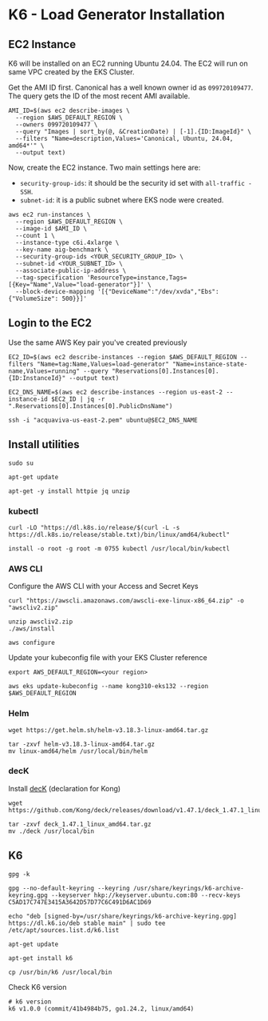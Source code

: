 # K6 - Load Generator Installation

## EC2 Instance

K6 will be installed on an EC2 running Ubuntu 24.04. The EC2 will run on same VPC created by the EKS Cluster.

Get the AMI ID first. Canonical has a well known owner id as ``099720109477``. The query gets the ID of the most recent AMI available.
```
AMI_ID=$(aws ec2 describe-images \
  --region $AWS_DEFAULT_REGION \
  --owners 099720109477 \
  --query "Images | sort_by(@, &CreationDate) | [-1].{ID:ImageId}" \
  --filters "Name=description,Values='Canonical, Ubuntu, 24.04, amd64*'" \
  --output text)
```

Now, create the EC2 instance. Two main settings here are:

* ``security-group-ids``: it should be the security id set with ``all-traffic - SSH``.
* ``subnet-id``: it is a public subnet where EKS node were created.

```
aws ec2 run-instances \
  --region $AWS_DEFAULT_REGION \
  --image-id $AMI_ID \
  --count 1 \
  --instance-type c6i.4xlarge \
  --key-name aig-benchmark \
  --security-group-ids <YOUR_SECURITY_GROUP_ID> \
  --subnet-id <YOUR_SUBNET_ID> \
  --associate-public-ip-address \
  --tag-specification 'ResourceType=instance,Tags=[{Key="Name",Value="load-generator"}]' \
  --block-device-mapping '[{"DeviceName":"/dev/xvda","Ebs":{"VolumeSize": 500}}]'
```

## Login to the EC2

Use the same AWS Key pair you've created previously

```
EC2_ID=$(aws ec2 describe-instances --region $AWS_DEFAULT_REGION --filters "Name=tag:Name,Values=load-generator" "Name=instance-state-name,Values=running" --query "Reservations[0].Instances[0].{ID:InstanceId}" --output text)

EC2_DNS_NAME=$(aws ec2 describe-instances --region us-east-2 --instance-id $EC2_ID | jq -r ".Reservations[0].Instances[0].PublicDnsName")

ssh -i "acquaviva-us-east-2.pem" ubuntu@$EC2_DNS_NAME
```


## Install utilities
```
sudo su
```

```
apt-get update
```

```
apt-get -y install httpie jq unzip
```

### kubectl
```
curl -LO "https://dl.k8s.io/release/$(curl -L -s https://dl.k8s.io/release/stable.txt)/bin/linux/amd64/kubectl"

install -o root -g root -m 0755 kubectl /usr/local/bin/kubectl
```

### AWS CLI
Configure the AWS CLI with your Access and Secret Keys

```
curl "https://awscli.amazonaws.com/awscli-exe-linux-x86_64.zip" -o "awscliv2.zip"

unzip awscliv2.zip
./aws/install
```
```
aws configure
```

Update your kubeconfig file with your EKS Cluster reference

```
export AWS_DEFAULT_REGION=<your region>

aws eks update-kubeconfig --name kong310-eks132 --region $AWS_DEFAULT_REGION
```


### Helm

```
wget https://get.helm.sh/helm-v3.18.3-linux-amd64.tar.gz

tar -zxvf helm-v3.18.3-linux-amd64.tar.gz
mv linux-amd64/helm /usr/local/bin/helm
```
### decK

Install [decK](https://docs.konghq.com/deck/) (declaration for Kong)

```
wget https://github.com/Kong/deck/releases/download/v1.47.1/deck_1.47.1_linux_amd64.tar.gz

tar -zxvf deck_1.47.1_linux_amd64.tar.gz
mv ./deck /usr/local/bin
```


## K6


```
gpg -k

gpg --no-default-keyring --keyring /usr/share/keyrings/k6-archive-keyring.gpg --keyserver hkp://keyserver.ubuntu.com:80 --recv-keys C5AD17C747E3415A3642D57D77C6C491D6AC1D69

echo "deb [signed-by=/usr/share/keyrings/k6-archive-keyring.gpg] https://dl.k6.io/deb stable main" | sudo tee /etc/apt/sources.list.d/k6.list
```

```
apt-get update
```

```
apt-get install k6
```

```
cp /usr/bin/k6 /usr/local/bin
```

Check K6 version

```
# k6 version
k6 v1.0.0 (commit/41b4984b75, go1.24.2, linux/amd64)
```